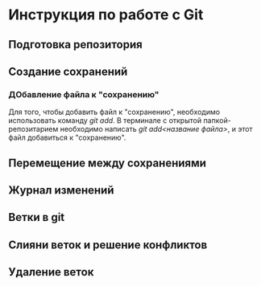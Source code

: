 # Инструкция по работе с Git
## Подготовка репозитория 
## Создание сохранений
### ДОбавление файла к "сохранению"
Для того, чтобы добавить файл к "сохранению", необходимо использовать команду *git add*. В терминале с открытой папкой-репозитарием необходимо написать *git add<название файла>*,  и этот файл добавиться к "сохранению".
## Перемещение между сохранениями
## Журнал изменений
## Ветки в git
## Слияни веток и решение конфликтов
## Удаление веток